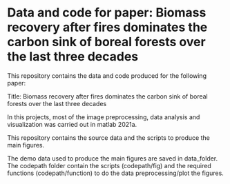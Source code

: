 # Data and code for paper: Biomass recovery after fires dominates the carbon sink of boreal forests over the last three decades
 
This repository contains the data and code produced for the following paper:

Title: Biomass recovery after fires dominates the carbon sink of boreal forests over the last three decades

In this projects, most of the image preprocessing, data analysis and visualization was carried out in matlab 2021a. 

This repository contains the source data and the scripts to produce the main figures.

The demo data used to produce the main figures are saved in data_folder.
The codepath folder contain the scripts (codepath/fig) and the required functions (codepath/function) to do the data preprocessing/plot the figures.

